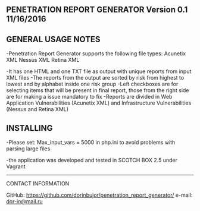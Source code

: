 PENETRATION REPORT GENERATOR   Version 0.1      11/16/2016
---------------------------------------------------------------------------------------------------------

GENERAL USAGE NOTES
----------------------------------------------------------------------------------------------------------
-Penetration Report Generator supports the following file types:
	Acunetix XML
	Nessus XML
	Retina XML

-It has one HTML and one TXT file as output with unique reports from input XML files
-The reports from the output are sorted by risk from highest to lowest and by alphabet inside one risk group
-Left checkboxes are for selecting items that will be present in final report, those from the right side are for making a issue mandatory to fix
-Reports are divided in Web Application Vulnerabilities (Acunetix XML) and Infrastructure Vulnerabilities (Nessus and Retina XML)

INSTALLING 
----------------------------------------------------------------------------------------------------------
-Please set: Max_input_vars = 5000
 in php.ini to avoid problems with parsing large files

-the application was developed and tested in SCOTCH BOX 2.5 under Vagrant

----------------------------------------------------------------------------------------------------------
CONTACT INFORMATION

GitHub: https://github.com/dorinbujor/penetration_report_generator/
e-mail: dor-in@mail.ru
